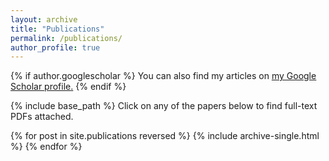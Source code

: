 ```yaml
---
layout: archive
title: "Publications"
permalink: /publications/
author_profile: true
---
```


{% if author.googlescholar %}
  You can also find my articles on <u><a href="{{author.googlescholar}}">my Google Scholar profile</a>.</u>
{% endif %}

{% include base_path %}
Click on any of the papers below to find full-text PDFs attached.

{% for post in site.publications reversed %}
  {% include archive-single.html %}
{% endfor %}
